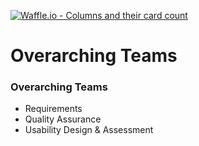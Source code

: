 [![Waffle.io - Columns and their card count](https://badge.waffle.io/CSC480-18S/OA.png?columns=all)](https://waffle.io/CSC480-18S/OA?utm_source=badge)
# Overarching Teams

### Overarching Teams
+ Requirements
+ Quality Assurance
+ Usability Design &amp; Assessment
